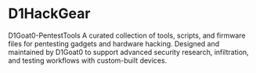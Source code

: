 # D1HackGear
D1Goat0-PentestTools A curated collection of tools, scripts, and firmware files for pentesting gadgets and hardware hacking. Designed and maintained by D1Goat0 to support advanced security research, infiltration, and testing workflows with custom-built devices.
